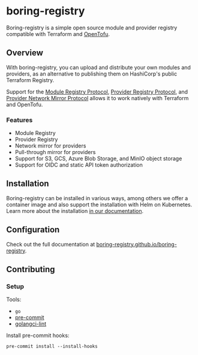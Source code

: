 # boring-registry

Boring-registry is a simple open source module and provider registry compatible with Terraform and [OpenTofu](https://github.com/opentofu/opentofu).

## Overview

With boring-registry, you can upload and distribute your own modules and providers, as an alternative to publishing them on HashiCorp's public Terraform Registry.

Support for the [Module Registry Protocol](https://www.terraform.io/internals/module-registry-protocol), [Provider Registry Protocol](https://www.terraform.io/internals/provider-registry-protocol), and [Provider Network Mirror Protocol](https://developer.hashicorp.com/terraform/internals/provider-network-mirror-protocol) allows it to work natively with Terraform and OpenTofu.

### Features

* Module Registry
* Provider Registry
* Network mirror for providers
* Pull-through mirror for providers
* Support for S3, GCS, Azure Blob Storage, and MinIO object storage
* Support for OIDC and static API token authorization

## Installation

Boring-registry can be installed in various ways, among others we offer a container image and also support the installation with Helm on Kubernetes.
Learn more about the installation [in our documentation](https://boring-registry.github.io/boring-registry/latest/installation/helm/).

## Configuration

Check out the full documentation at [boring-registry.github.io/boring-registry](https://boring-registry.github.io/boring-registry/latest/configuration/introduction/).

## Contributing

### Setup

Tools:
- `go`
- [pre-commit](https://pre-commit.com/)
- [golangci-lint](https://golangci-lint.run/)

Install pre-commit hooks:
```shell
pre-commit install --install-hooks
```
